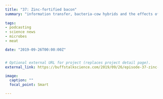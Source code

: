 ```yaml
---
title: "37: Zinc-fortified bacon"
summary: "information transfer, bacteria-cow hybrids and the effects of mouthwash on our blood pressure. Interview with biochemist Kelsie Anson."
  
tags:
- podcasting
- science news
- microbes
- meat

date: "2019-09-26T00:00:00Z"


# Optional external URL for project (replaces project detail page).
external_link: https://buffstalkscience.com/2019/09/26/episode-37-zinc-fortified-bacon/

image:
  caption: ""
  focal_point: Smart

---
```

